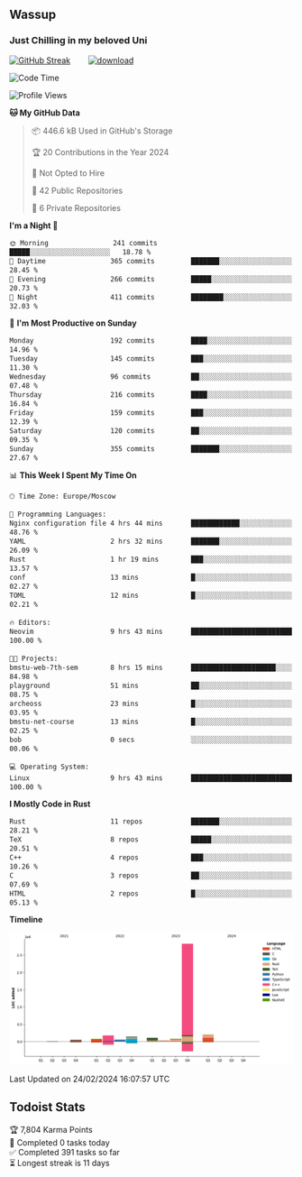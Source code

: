 ## Wassup 
### Just Chilling in my beloved Uni 

<!--
-->

[![GitHub Streak](http://github-readme-streak-stats.herokuapp.com?user=archeoss&theme=shades-of-purple&hide_border=true&date_format=j%20M%5B%20Y%5D)](https://git.io/streak-stats)&nbsp;&nbsp;&nbsp;&nbsp;&nbsp;&nbsp;&nbsp;&nbsp;[![download](https://user-images.githubusercontent.com/68448737/147796309-d8b65b1d-4dde-40d9-b03a-2b42aaa6cd43.jpeg)
](http://bmstu.ru/)

<!--START_SECTION:waka-->
![Code Time](http://img.shields.io/badge/Code%20Time-2%2C532%20hrs-blue)

![Profile Views](http://img.shields.io/badge/Profile%20Views-1-blue)

**🐱 My GitHub Data** 

> 📦 446.6 kB Used in GitHub's Storage 
 > 
> 🏆 20 Contributions in the Year 2024
 > 
> 🚫 Not Opted to Hire
 > 
> 📜 42 Public Repositories 
 > 
> 🔑 6 Private Repositories 
 > 
**I'm a Night 🦉** 

```text
🌞 Morning                241 commits         █████░░░░░░░░░░░░░░░░░░░░   18.78 % 
🌆 Daytime                365 commits         ███████░░░░░░░░░░░░░░░░░░   28.45 % 
🌃 Evening                266 commits         █████░░░░░░░░░░░░░░░░░░░░   20.73 % 
🌙 Night                  411 commits         ████████░░░░░░░░░░░░░░░░░   32.03 % 
```
📅 **I'm Most Productive on Sunday** 

```text
Monday                   192 commits         ████░░░░░░░░░░░░░░░░░░░░░   14.96 % 
Tuesday                  145 commits         ███░░░░░░░░░░░░░░░░░░░░░░   11.30 % 
Wednesday                96 commits          ██░░░░░░░░░░░░░░░░░░░░░░░   07.48 % 
Thursday                 216 commits         ████░░░░░░░░░░░░░░░░░░░░░   16.84 % 
Friday                   159 commits         ███░░░░░░░░░░░░░░░░░░░░░░   12.39 % 
Saturday                 120 commits         ██░░░░░░░░░░░░░░░░░░░░░░░   09.35 % 
Sunday                   355 commits         ███████░░░░░░░░░░░░░░░░░░   27.67 % 
```


📊 **This Week I Spent My Time On** 

```text
🕑︎ Time Zone: Europe/Moscow

💬 Programming Languages: 
Nginx configuration file 4 hrs 44 mins       ████████████░░░░░░░░░░░░░   48.76 % 
YAML                     2 hrs 32 mins       ███████░░░░░░░░░░░░░░░░░░   26.09 % 
Rust                     1 hr 19 mins        ███░░░░░░░░░░░░░░░░░░░░░░   13.57 % 
conf                     13 mins             █░░░░░░░░░░░░░░░░░░░░░░░░   02.27 % 
TOML                     12 mins             █░░░░░░░░░░░░░░░░░░░░░░░░   02.21 % 

🔥 Editors: 
Neovim                   9 hrs 43 mins       █████████████████████████   100.00 % 

🐱‍💻 Projects: 
bmstu-web-7th-sem        8 hrs 15 mins       █████████████████████░░░░   84.98 % 
playground               51 mins             ██░░░░░░░░░░░░░░░░░░░░░░░   08.75 % 
archeoss                 23 mins             █░░░░░░░░░░░░░░░░░░░░░░░░   03.95 % 
bmstu-net-course         13 mins             █░░░░░░░░░░░░░░░░░░░░░░░░   02.25 % 
bob                      0 secs              ░░░░░░░░░░░░░░░░░░░░░░░░░   00.06 % 

💻 Operating System: 
Linux                    9 hrs 43 mins       █████████████████████████   100.00 % 
```

**I Mostly Code in Rust** 

```text
Rust                     11 repos            ███████░░░░░░░░░░░░░░░░░░   28.21 % 
TeX                      8 repos             █████░░░░░░░░░░░░░░░░░░░░   20.51 % 
C++                      4 repos             ███░░░░░░░░░░░░░░░░░░░░░░   10.26 % 
C                        3 repos             ██░░░░░░░░░░░░░░░░░░░░░░░   07.69 % 
HTML                     2 repos             █░░░░░░░░░░░░░░░░░░░░░░░░   05.13 % 
```



**Timeline**

![Lines of Code chart](https://raw.githubusercontent.com/archeoss/archeoss/master/assets/bar_graph.png)


 Last Updated on 24/02/2024 16:07:57 UTC
<!--END_SECTION:waka-->

## Todoist Stats

<!-- TODO-IST:START -->
🏆  7,804 Karma Points           
🌸  Completed 0 tasks today           
✅  Completed 391 tasks so far           
⏳  Longest streak is 11 days
<!-- TODO-IST:END -->
